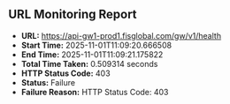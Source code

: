 ## URL Monitoring Report

- **URL:** https://api-gw1-prod1.fisglobal.com/gw/v1/health
- **Start Time:** 2025-11-01T11:09:20.666508
- **End Time:** 2025-11-01T11:09:21.175822
- **Total Time Taken:** 0.509314 seconds
- **HTTP Status Code:** 403
- **Status:** Failure
- **Failure Reason:** HTTP Status Code: 403
